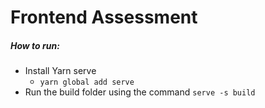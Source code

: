# Frontend Assessment

##### How to run:
- Install Yarn serve
    - `yarn global add serve`
- Run the build folder using the command `serve -s build`